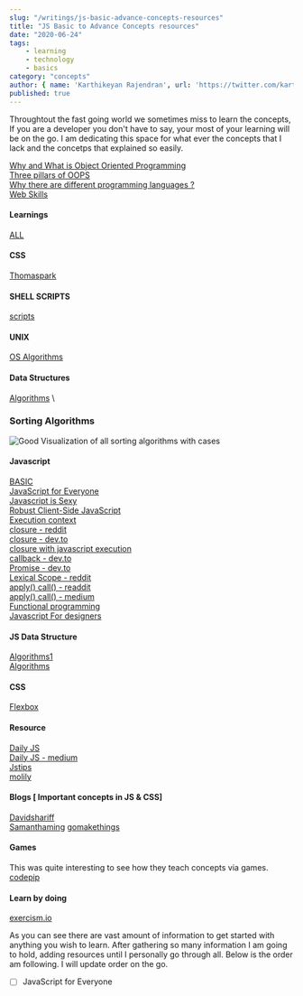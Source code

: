 ```yaml
---
slug: "/writings/js-basic-advance-concepts-resources"
title: "JS Basic to Advance Concepts resources"
date: "2020-06-24"
tags: 
    - learning
    - technology
    - basics
category: "concepts"
author: { name: 'Karthikeyan Rajendran', url: 'https://twitter.com/karthik_dot_js' }
published: true
---
```


Throughtout the fast going world we sometimes miss to learn the concepts, If you are a developer you don't have to say, your most of your learning will be on the go. I am dedicating this space for what ever the concepts that I lack and the concetps that explained so easily.

[Why and What is Object Oriented Programming](https://www.reddit.com/r/learnprogramming/comments/wzkaq/explain_object_oriented_programming_to_me_like_im/) \
[Three pillars of OOPS](https://www.reddit.com/r/explainlikeimfive/comments/j65jo/eli5_the_three_pillars_of_objectoriented/) \
[Why there are different programming languages ?](https://www.reddit.com/r/explainlikeimfive/comments/26kikm/eli5_the_difference_in_programming_languages/) \
[Web Skills](https://andreasbm.github.io/web-skills/)

#### Learnings
[ALL](https://github.com/MadhavBahlMD/A-to-Z-Resources-for-Students)

#### CSS
[Thomaspark](https://thomaspark.co/)

#### SHELL SCRIPTS
[scripts](https://github.com/MadhavBahlMD/shebang-everything)

#### UNIX
[OS Algorithms](https://github.com/MadhavBahlMD/OperatingSystem-Algorithms)

#### Data Structures
[Algorithms](https://github.com/MadhavBahlMD/al-go-rithms) \

### Sorting Algorithms
![Good Visualization of all sorting algorithms with cases](https://i.stack.imgur.com/iRxob.gif)

#### Javascript
[BASIC](https://developer.mozilla.org/en-US/docs/Learn/JavaScript/First_steps/What_is_JavaScript#A_high-level_definition) \
[JavaScript for Everyone](https://github.com/Asabeneh/JavaScript-for-Everyone) \
[Javascript is Sexy](https://javascriptissexy.com/) \
[Robust Client-Side JavaScript](https://molily.de/robust-javascript/#introduction) \
[Execution context](http://davidshariff.com/blog/what-is-the-execution-context-in-javascript/)\
[closure - reddit](https://www.reddit.com/r/csELI5/comments/1q1eh8/eli5_closures/) \
[closure - dev.to](https://dev.to/inidaname/explain-closures-to-me-like-i-am-five-2il) \
[closure with javascript execution](https://medium.com/dailyjs/i-never-understood-javascript-closures-9663703368e8) \
[callback - dev.to](https://dev.to/rupeshgoud/explain-callback-like-im-five-chp) \
[Promise - dev.to](https://dev.to/joshichinmay/explain-javascript-promises-like-i-am-five-2lp4) \
[Lexical Scope - reddit](https://www.reddit.com/r/learnjavascript/comments/6p6bzy/what_is_lexical_scope_in_javascript/) \
[apply() call() - readdit](https://www.reddit.com/r/learnprogramming/comments/4tvgq6/eli5_apply_and_call_in_javascript/) \
[apply() call() - medium](https://medium.com/@owenyangg/javascript-call-apply-and-bind-explained-to-a-total-noob-63f146684564) \
[Functional programming](https://medium.com/dailyjs/javascript-interview-question-what-is-functional-programming-5aff8cba19e1)\
[Javascript For designers](http://jsfordesigners.davemart.in/#get-started)

#### JS Data Structure
[Algorithms1](https://github.com/jeantimex/javascript-problems-and-solutions#data-structures) \
[Algorithms](https://github.com/trekhleb/javascript-algorithms)

#### CSS
[Flexbox](https://flexboxfroggy.com/)

#### Resource
[Daily JS](https://github.com/MadhavBahlMD/dailyjs) \
[Daily JS - medium](https://medium.com/dailyjs)\
[Jstips](https://www.jstips.co/) \
[molily](https://molily.de/)

#### Blogs [ Important concepts in JS & CSS]
[Davidshariff](http://davidshariff.com/blog/) \
[Samanthaming](https://medium.com/@samanthaming)
[gomakethings](https://gomakethings.com/articles/)

#### Games
This was quite interesting to see how they teach concepts via games.\
[codepip](https://codepip.com/)

#### Learn by doing
[exercism.io](https://exercism.io/tracks/javascript)

As you can see there are vast amount of information to get started with anything you wish to learn. After gathering so many information I am going to hold, adding resources until I personally go through all. Below is the order am following. I will update order on the go.

- [ ] JavaScript for Everyone